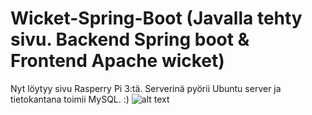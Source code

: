 # Wicket-Spring-Boot (Javalla tehty sivu. Backend Spring boot & Frontend Apache wicket)

Nyt löytyy sivu Rasperry Pi 3:tä. Serverinä pyörii Ubuntu server ja tietokantana toimii  MySQL. :) 
![alt text](https://i.imgur.com/IxUyoYy.png)
